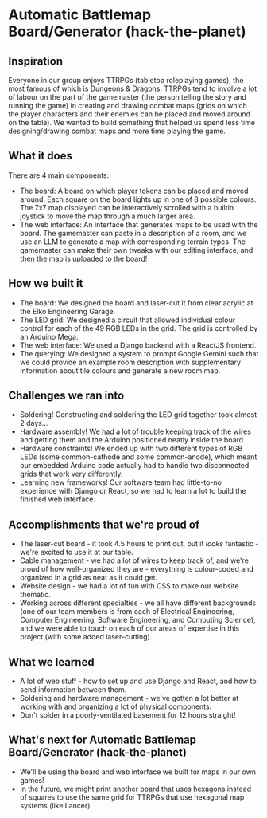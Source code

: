 # Automatic Battlemap Board/Generator (hack-the-planet)

## Inspiration
Everyone in our group enjoys TTRPGs (tabletop roleplaying games), the most famous of which is Dungeons & Dragons. TTRPGs tend to involve a lot of labour on the part of the gamemaster (the person telling the story and running the game) in creating and drawing combat maps (grids on which the player characters and their enemies can be placed and moved around on the table). We wanted to build something that helped us spend less time designing/drawing combat maps and more time playing the game.

## What it does
There are 4 main components:
* The board: A board on which player tokens can be placed and moved around. Each square on the board lights up in one of 8 possible colours. The 7x7 map displayed can be interactively scrolled with a builtin joystick to move the map through a much larger area.
* The web interface: An interface that generates maps to be used with the board. The gamemaster can paste in a description of a room, and we use an LLM to generate a map with corresponding terrain types. The gamemaster can make their own tweaks with our editing interface, and then the map is uploaded to the board!

## How we built it
* The board: We designed the board and laser-cut it from clear acrylic at the Elko Engineering Garage.
* The LED grid: We designed a circuit that allowed individual colour control for each of the 49 RGB LEDs in the grid. The grid is controlled by an Arduino Mega.
* The web interface: We used a Django backend with a ReactJS frontend.
* The querying: We designed a system to prompt Google Gemini such that we could provide an example room description with supplementary information about tile colours and generate a new room map.

## Challenges we ran into
* Soldering! Constructing and soldering the LED grid together took almost 2 days...
* Hardware assembly! We had a lot of trouble keeping track of the wires and getting them and the Arduino positioned neatly inside the board.
* Hardware constraints! We ended up with two different types of RGB LEDs (some common-cathode and some common-anode), which meant our embedded Arduino code actually had to handle two disconnected grids that work very differently.
* Learning new frameworks! Our software team had little-to-no experience with Django or React, so we had to learn a lot to build the finished web interface.

## Accomplishments that we're proud of
* The laser-cut board - it took 4.5 hours to print out, but it *looks* fantastic - we're excited to use it at our table.
* Cable management - we had a lot of wires to keep track of, and we're proud of how well-organized they are - everything is colour-coded and organized in a grid as neat as it could get.
* Website design - we had a lot of fun with CSS to make our website thematic.
* Working across different specialties - we all have different backgrounds (one of our team members is from each of Electrical Engineering, Computer Engineering, Software Engineering, and Computing Science), and we were able to touch on each of our areas of expertise in this project (with some added laser-cutting).

## What we learned
* A lot of web stuff - how to set up and use Django and React, and how to send information between them.
* Soldering and hardware management - we've gotten a lot better at working with and organizing a lot of physical components.
* Don't solder in a poorly-ventilated basement for 12 hours straight!

## What's next for Automatic Battlemap Board/Generator (hack-the-planet)
* We'll be using the board and web interface we built for maps in our own games!
* In the future, we might print another board that uses hexagons instead of squares to use the same grid for TTRPGs that use hexagonal map systems (like Lancer).
